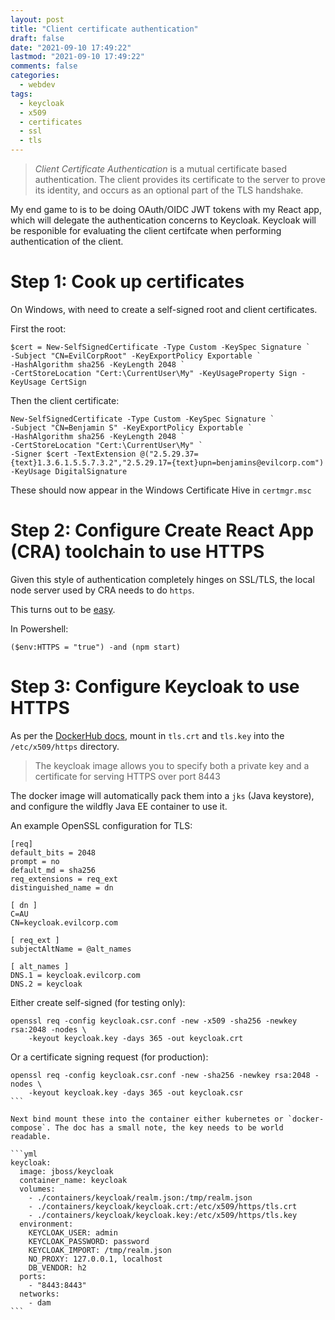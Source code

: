 ```yaml
---
layout: post
title: "Client certificate authentication"
draft: false
date: "2021-09-10 17:49:22"
lastmod: "2021-09-10 17:49:22"
comments: false
categories:
  - webdev
tags:
  - keycloak
  - x509
  - certificates
  - ssl
  - tls
---
```


> _Client Certificate Authentication_ is a mutual certificate based authentication. The client provides its certificate to the server to prove its identity, and occurs as an optional part of the TLS handshake.

My end game to is to be doing OAuth/OIDC JWT tokens with my React app, which will delegate the authentication concerns to Keycloak. Keycloak will be responible for evaluating the client certifcate when performing authentication of the client.


# Step 1: Cook up certificates

On Windows, with need to create a self-signed root and client certificates.

First the root:

```
$cert = New-SelfSignedCertificate -Type Custom -KeySpec Signature `
-Subject "CN=EvilCorpRoot" -KeyExportPolicy Exportable `
-HashAlgorithm sha256 -KeyLength 2048 `
-CertStoreLocation "Cert:\CurrentUser\My" -KeyUsageProperty Sign -KeyUsage CertSign
```

Then the client certificate:

```
New-SelfSignedCertificate -Type Custom -KeySpec Signature `
-Subject "CN=Benjamin S" -KeyExportPolicy Exportable `
-HashAlgorithm sha256 -KeyLength 2048 `
-CertStoreLocation "Cert:\CurrentUser\My" `
-Signer $cert -TextExtension @("2.5.29.37={text}1.3.6.1.5.5.7.3.2","2.5.29.17={text}upn=benjamins@evilcorp.com") -KeyUsage DigitalSignature
```

These should now appear in the Windows Certificate Hive in `certmgr.msc`

# Step 2: Configure Create React App (CRA) toolchain to use HTTPS

Given this style of authentication completely hinges on SSL/TLS, the local node server used by CRA needs to do `https`.

This turns out to be [easy](https://create-react-app.dev/docs/using-https-in-development/).

In Powershell:

```
($env:HTTPS = "true") -and (npm start)
```

# Step 3: Configure Keycloak to use HTTPS

As per the [DockerHub docs](https://hub.docker.com/r/jboss/keycloak/), mount in `tls.crt` and `tls.key` into the `/etc/x509/https` directory.

> The keycloak image allows you to specify both a private key and a certificate for serving HTTPS over port 8443

The docker image will automatically pack them into a `jks` (Java keystore), and configure the wildfly Java EE container to use it.

An example OpenSSL configuration for TLS:

```
[req]
default_bits = 2048
prompt = no
default_md = sha256
req_extensions = req_ext
distinguished_name = dn

[ dn ]
C=AU
CN=keycloak.evilcorp.com

[ req_ext ]
subjectAltName = @alt_names

[ alt_names ]
DNS.1 = keycloak.evilcorp.com
DNS.2 = keycloak
```

Either create self-signed (for testing only):

```
openssl req -config keycloak.csr.conf -new -x509 -sha256 -newkey rsa:2048 -nodes \
    -keyout keycloak.key -days 365 -out keycloak.crt
```

Or a certificate signing request (for production):

````
openssl req -config keycloak.csr.conf -new -sha256 -newkey rsa:2048 -nodes \
    -keyout keycloak.key -days 365 -out keycloak.csr
```

Next bind mount these into the container either kubernetes or `docker-compose`. The doc has a small note, the key needs to be world readable.

```yml
keycloak:
  image: jboss/keycloak
  container_name: keycloak
  volumes:
    - ./containers/keycloak/realm.json:/tmp/realm.json
    - ./containers/keycloak/keycloak.crt:/etc/x509/https/tls.crt
    - ./containers/keycloak/keycloak.key:/etc/x509/https/tls.key
  environment:
    KEYCLOAK_USER: admin
    KEYCLOAK_PASSWORD: password
    KEYCLOAK_IMPORT: /tmp/realm.json
    NO_PROXY: 127.0.0.1, localhost
    DB_VENDOR: h2
  ports:
    - "8443:8443"
  networks:
    - dam
```

